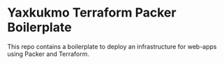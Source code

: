 # Yaxkukmo Terraform Packer Boilerplate
This repo contains a boilerplate to deploy an infrastructure for web-apps using Packer and Terraform.
